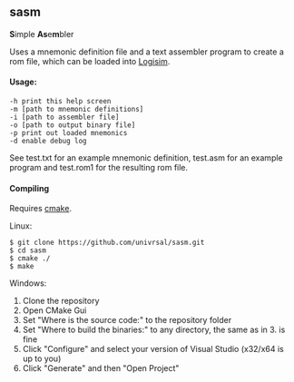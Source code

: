 ## sasm
**S**imple **As**e**m**bler

Uses a mnemonic definition file and a text assembler program to create a rom file,
which can be loaded into [Logisim](https://github.com/LogisimIt/Logisim).

#### Usage:
```
-h print this help screen
-m [path to mnemonic definitions]
-i [path to assembler file]
-o [path to output binary file]
-p print out loaded mnemonics
-d enable debug log
```
See test.txt for an example mnemonic definition, test.asm for an example program and test.rom1 for the resulting rom file.

#### Compiling
Requires [cmake](https://cmake.org).

Linux:
```
$ git clone https://github.com/univrsal/sasm.git
$ cd sasm
$ cmake ./
$ make
```
Windows:
1. Clone the repository
2. Open CMake Gui
3. Set "Where is the source code:" to the repository folder
4. Set "Where to build the binaries:" to any directory, the same as in 3. is fine
5. Click "Configure" and select your version of Visual Studio (x32/x64 is up to you)
6. Click "Generate" and then "Open Project"
